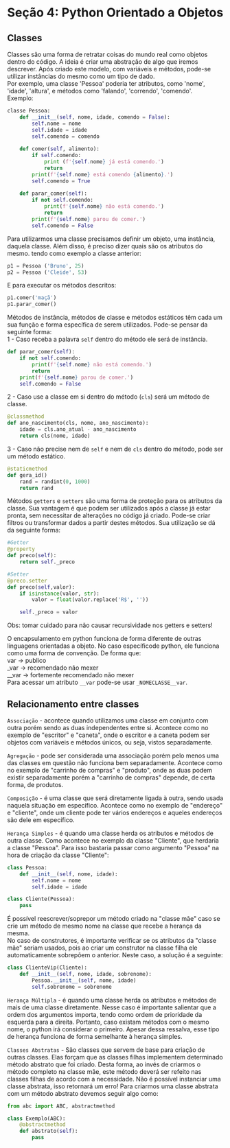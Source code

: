 # Seção 4: Python Orientado a Objetos 

## Classes

Classes são uma forma de retratar coisas do mundo real como objetos dentro do código. A ideia é criar uma abstração de algo que iremos descrever. Após criado este modelo, com variáveis e métodos, pode-se utilizar instâncias do mesmo como um tipo de dado. <br>
Por exemplo, uma classe 'Pessoa' poderia ter atributos, como 'nome', 'idade', 'altura', e métodos como 'falando', 'correndo', 'comendo'. <br>
Exemplo: <br>
```python
classe Pessoa:
    def __init__(self, nome, idade, comendo = False):
        self.nome = nome
        self.idade = idade
        self.comendo = comendo
    
    def comer(self, alimento):
        if self.comendo:
            print (f'{self.nome} já está comendo.')
            return
        print(f'{self.nome} está comendo {alimento}.')
        self.comendo = True
    
    def parar_comer(self):
        if not self.comendo:
            print(f'{self.nome} não está comendo.')
            return
        print(f'{self.nome} parou de comer.')
        self.comendo = False
```
Para utilizarmos uma classe precisamos definir um objeto, uma instância, daquela classe. Além disso, é preciso dizer quais são os atributos do mesmo. tendo como exemplo a classe anterior:
```python
p1 = Pessoa ('Bruno', 25)
p2 = Pessoa ('Cleide', 53)
```
E para executar os métodos descritos:
```python
p1.comer('maçã')
p1.parar_comer()
```
Métodos de instância, métodos de classe e métodos estáticos têm cada um sua função e forma específica de serem utilizados. Pode-se pensar da seguinte forma: <br>
1 - Caso receba a palavra ``self`` dentro do método ele será de instância. <br>
```python
def parar_comer(self):
    if not self.comendo:
        print(f'{self.nome} não está comendo.')
        return
    print(f'{self.nome} parou de comer.')
    self.comendo = False
```
2 - Caso use a classe em si dentro do método (``cls``) será um método de classe. <br>
```python
@classmethod
def ano_nascimento(cls, nome, ano_nascimento):
    idade = cls.ano_atual - ano_nascimento
    return cls(nome, idade)
```
3 - Caso não precise nem de ``self`` e nem de ``cls`` dentro do método, pode ser um método estático.
```python
@staticmethod
def gera_id()
    rand = randint(0, 1000)
    return rand
```
Métodos ``getters`` e ``setters`` são uma forma de proteção para os atributos da classe. Sua vantagem é que podem ser utilizados após a classe já estar pronta, sem necessitar de alterações no código já criado. Pode-se criar filtros ou transformar dados a partir destes métodos. Sua utilização se dá da seguinte forma:
```python
#Getter
@property
def preco(self):
    return self._preco

#Setter
@preco.setter
def preco(self,valor):
    if isinstance(valor, str):
        valor = float(valor.replace('R$', ''))

    self._preco = valor
```
Obs: tomar cuidado para não causar recursividade nos getters e setters!

O encapsulamento em python funciona de forma diferente de outras linguagens orientadas a objeto. No caso específicode python, ele funciona como uma forma de convenção. De forma que: <br>
var -> publico <br>
_var -> recomendado não mexer <br>
__var -> fortemente recomendado não mexer <br>
Para acessar um atributo ``__var`` pode-se usar ``_NOMECLASSE__var``. 

## Relacionamento entre classes

``Associação`` - acontece quando utilizamos uma classe em conjunto com outra porém sendo as duas independentes entre si. Acontece como no exemplo de "escritor" e "caneta", onde o escritor e a caneta podem ser objetos com variáveis e métodos únicos, ou seja, vistos separadamente.

``Agregação`` - pode ser considerada uma associação porém pelo menos uma das classes em questão não funciona bem separadamente. Acontece como no exemplo de "carrinho de compras" e "produto", onde as duas podem existir separadamente porém a "carrinho de compras" depende, de certa forma, de produtos.

``Composição`` - é uma classe que será diretamente ligada à outra, sendo usada naquela situação em específico. Acontece como no exemplo de "endereço" e "cliente", onde um cliente pode ter vários endereços e aqueles endereços são dele em específico.

``Herança Simples`` - é quando uma classe herda os atributos e métodos de outra classe. Como acontece no exemplo da classe "Cliente", que herdaria a classe "Pessoa". Para isso bastaria passar como argumento "Pessoa" na hora de criação da classe "Cliente":
```python
class Pessoa:
    def __init__(self, nome, idade):
        self.nome = nome
        self.idade = idade

class Cliente(Pessoa):
    pass
```
É possível reescrever/soprepor um método criado na "classe mãe" caso se crie um método de mesmo nome na classe que recebe a herança da mesma.<br>
No caso de construtores, é importante verificar se os atributos da "classe mãe" seriam usados, pois ao criar um construtor na classe filha ele automaticamente sobrepõem o anterior. Neste caso, a solução é a seguinte:
```python
class ClienteVip(Cliente):
    def __init__(self, nome, idade, sobrenome):
        Pessoa.__init__(self, nome, idade)
        self.sobrenome = sobrenome
```
``Herança Múltipla`` - é quando uma classe herda os atributos e métodos de mais de uma classe diretamente. Nesse caso é importante salientar que a ordem dos argumentos importa, tendo como ordem de prioridade da esquerda para a direita. Portanto, caso existam métodos com o mesmo nome, o python irá considerar o primeiro. Apesar dessa ressalva, esse tipo de herança funciona de forma semelhante à herança simples.

``Classes Abstratas`` - São classes que servem de base para criação de outras classes. Elas forçam que as classes filhas implementem determinado método abstrato que foi criado. Desta forma, ao invés de criarmos o método completo na classe mãe, este método deverá ser refeito nas classes filhas de acordo com a necessidade. Não é possível instanciar uma classe abstrata, isso retornará um erro! Para criarmos uma classe abstrata com um método abstrato devemos seguir algo como:
```python
from abc import ABC, abstractmethod

class Exemplo(ABC):
    @abstractmethod
    def abstrato(self):
        pass
```